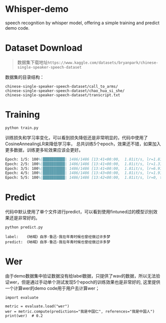 # Whisper-demo
speech recognition by whisper model, offering a simple training and predict demo code.


# Dataset Download
> 数据集下载地址`https://www.kaggle.com/datasets/bryanpark/chinese-single-speaker-speech-dataset`

数据集的目录结构：
```
chinese-single-speaker-speech-dataset/call_to_arms/
chinese-single-speaker-speech-dataset/chao_hua_si_she/
chinese-single-speaker-speech-dataset/transcript.txt
```

# Training
```
python train.py
```

训练损失和学习率变化，可以看到损失降低还是非常明显的，代码中使用了CosineAnnealingLR来降低学习率，
总共训练5个epoch，效果还不错，如果加入更多数据，训练更多轮效果应该会更好。

```tex
Epoch: 1/5: 100%|██████████| 1486/1486 [13:41<00:00,  1.81it/s, lr=1.81e-5, train average loss=0.221, train loss=0.129] 
Epoch: 2/5: 100%|██████████| 1486/1486 [13:41<00:00,  1.81it/s, lr=1.31e-5, train average loss=0.103, train loss=0.379]  
Epoch: 3/5: 100%|██████████| 1486/1486 [13:41<00:00,  1.81it/s, lr=6.91e-6, train average loss=0.045, train loss=0.0376]   
Epoch: 4/5: 100%|██████████| 1486/1486 [13:43<00:00,  1.81it/s, lr=1.91e-6, train average loss=0.0126, train loss=0.000637]
Epoch: 5/5: 100%|██████████| 1486/1486 [13:42<00:00,  1.81it/s, lr=0, train average loss=0.00256, train loss=0.000263] 
```


# Predict
代码中默认使用了单个文件进行predict，可以看到使用fintuned过的模型识别效果还是非常好的。
```
python predict.py
```
```
label:   《呐喊》自序·鲁迅·我在年青时候也曾经做过许多梦
predict: 《呐喊》自序·鲁迅·我在年青时候也曾经做过许多梦
```


# Wer
由于demo数据集中验证数据没有给label数据，只提供了wav的数据，所以无法验证wer，但是通过手动单个测试发现5个epoch的训练效果也是非常好的,
这里提供一个计算wer的demo code用于用户去计算wer；
```
import evaluate

metric = evaluate.load("wer")
wer = metric.compute(predictions="我是中国仁", references="我是中国人")
print(wer)  # 0.2
```

